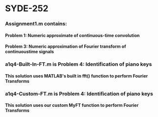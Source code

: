 # SYDE-252

### Assignment1.m contains:
#### Problem 1: Numeric approximate of continuous-time convolution
#### Problem 3: Numeric approximation of Fourier transform of continuoustime signals

### a1q4-Built-In-FT.m is Problem 4: Identification of piano keys
#### This solution uses MATLAB's built in fft() function to perform Fourier Transforms

### a1q4-Custom-FT.m is Problem 4: Identification of piano keys
#### This solution uses our custom MyFT function to perform Fourier Transforms
